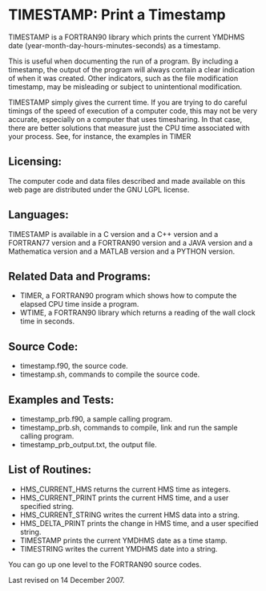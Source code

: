 # TIMESTAMP: Print a Timestamp
TIMESTAMP is a FORTRAN90 library which prints the current YMDHMS date (year-month-day-hours-minutes-seconds) as a timestamp.

This is useful when documenting the run of a program. By including a timestamp, the output of the program will always contain a clear indication of when it was created. Other indicators, such as the file modification timestamp, may be misleading or subject to unintentional modification.

TIMESTAMP simply gives the current time. If you are trying to do careful timings of the speed of execution of a computer code, this may not be very accurate, especially on a computer that uses timesharing. In that case, there are better solutions that measure just the CPU time associated with your process. See, for instance, the examples in TIMER

## Licensing:
The computer code and data files described and made available on this web page are distributed under the GNU LGPL license.

## Languages:
TIMESTAMP is available in a C version and a C++ version and a FORTRAN77 version and a FORTRAN90 version and a JAVA version and a Mathematica version and a MATLAB version and a PYTHON version.

## Related Data and Programs:
- TIMER, a FORTRAN90 program which shows how to compute the elapsed CPU time inside a program.
- WTIME, a FORTRAN90 library which returns a reading of the wall clock time in seconds.

## Source Code:
- timestamp.f90, the source code.
- timestamp.sh, commands to compile the source code.

## Examples and Tests:
- timestamp_prb.f90, a sample calling program.
- timestamp_prb.sh, commands to compile, link and run the sample calling program.
- timestamp_prb_output.txt, the output file.

## List of Routines:
- HMS_CURRENT_HMS returns the current HMS time as integers.
- HMS_CURRENT_PRINT prints the current HMS time, and a user specified string.
- HMS_CURRENT_STRING writes the current HMS data into a string.
- HMS_DELTA_PRINT prints the change in HMS time, and a user specified string.
- TIMESTAMP prints the current YMDHMS date as a time stamp.
- TIMESTRING writes the current YMDHMS date into a string.

You can go up one level to the FORTRAN90 source codes.

Last revised on 14 December 2007. 
